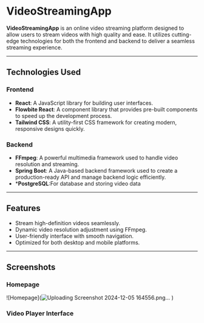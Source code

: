 # VideoStreamingApp

**VideoStreamingApp** is an online video streaming platform designed to allow users to stream videos with high quality and ease. It utilizes cutting-edge technologies for both the frontend and backend to deliver a seamless streaming experience.

---

## Technologies Used

### Frontend
- **React**: A JavaScript library for building user interfaces.
- **Flowbite React**: A component library that provides pre-built components to speed up the development process.
- **Tailwind CSS**: A utility-first CSS framework for creating modern, responsive designs quickly.

### Backend
- **FFmpeg**: A powerful multimedia framework used to handle video resolution and streaming.
- **Spring Boot**: A Java-based backend framework used to create a production-ready API and manage backend logic efficiently.
- ***PostgreSQL**:For database and storing video data

---

## Features
- Stream high-definition videos seamlessly.
- Dynamic video resolution adjustment using FFmpeg.
- User-friendly interface with smooth navigation.
- Optimized for both desktop and mobile platforms.

---
## Screenshots

### Homepage
![Homepage](![Uploading Screenshot 2024-12-05 164556.png…]()
)

### Video Player Interface


